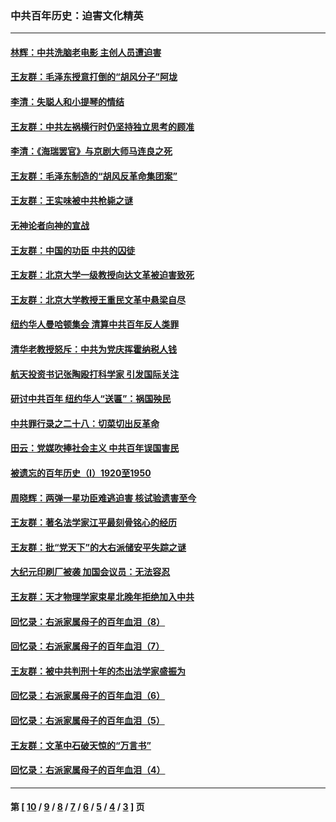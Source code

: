 ### 中共百年历史：迫害文化精英
---
#### [林辉：中共洗脑老电影 主创人员遭迫害](../../pages/nf1176111/n13699437.md?04120430) 
#### [王友群：毛泽东授意打倒的“胡风分子”阿垅](../../pages/nf1176111/n13592541.md?04120430) 
#### [李清：失聪人和小提琴的情结](../../pages/nf1176111/n13459280.md?04120430) 
#### [王友群：中共左祸横行时仍坚持独立思考的顾准](../../pages/nf1176111/n13444722.md?04120430) 
#### [李清：《海瑞罢官》与京剧大师马连良之死](../../pages/nf1176111/n13412316.md?04120430) 
#### [王友群：毛泽东制造的“胡风反革命集团案”](../../pages/nf1176111/n13324909.md?04120430) 
#### [王友群：王实味被中共枪毙之谜](../../pages/nf1176111/n13307502.md?04120430) 
#### [无神论者向神的宣战](../../pages/nf1176111/n13281535.md?04120430) 
#### [王友群：中国的功臣 中共的囚徒](../../pages/nf1176111/n13291790.md?04120430) 
#### [王友群：北京大学一级教授向达文革被迫害致死](../../pages/nf1176111/n13150966.md?04120430) 
#### [王友群：北京大学教授王重民文革中悬梁自尽](../../pages/nf1176111/n13084645.md?04120430) 
#### [纽约华人曼哈顿集会 清算中共百年反人类罪](../../pages/nf1176111/n13084157.md?04120430) 
#### [清华老教授怒斥：中共为党庆挥霍纳税人钱](../../pages/nf1176111/n13071430.md?04120430) 
#### [航天投资书记张陶殴打科学家 引发国际关注](../../pages/nf1176111/n13069132.md?04120430) 
#### [研讨中共百年 纽约华人“送匾”：祸国殃民](../../pages/nf1176111/n13057367.md?04120430) 
#### [中共罪行录之二十八：切菜切出反革命](../../pages/nf1176111/n13030600.md?04120430) 
#### [田云：党媒吹捧社会主义 中共百年误国害民](../../pages/nf1176111/n13006682.md?04120430) 
#### [被遗忘的百年历史（I）1920至1950](../../pages/nf1176111/n12986411.md?04120430) 
#### [周晓辉：两弹一星功臣难逃迫害 核试验遗害至今](../../pages/nf1176111/n12974997.md?04120430) 
#### [王友群：著名法学家江平最刻骨铭心的经历](../../pages/nf1176111/n12970787.md?04120430) 
#### [王友群：批“党天下”的大右派储安平失踪之谜](../../pages/nf1176111/n12954229.md?04120430) 
#### [大纪元印刷厂被袭 加国会议员：无法容忍](../../pages/nf1176111/n12883028.md?04120430) 
#### [王友群：天才物理学家束星北晚年拒绝加入中共](../../pages/nf1176111/n12792913.md?04120430) 
#### [回忆录：右派家属母子的百年血泪（8）](../../pages/nf1176111/n12706196.md?04120430) 
#### [回忆录：右派家属母子的百年血泪（7）](../../pages/nf1176111/n12706191.md?04120430) 
#### [王友群：被中共判刑十年的杰出法学家盛振为](../../pages/nf1176111/n12706141.md?04120430) 
#### [回忆录：右派家属母子的百年血泪（6）](../../pages/nf1176111/n12698863.md?04120430) 
#### [回忆录：右派家属母子的百年血泪（5）](../../pages/nf1176111/n12692515.md?04120430) 
#### [王友群：文革中石破天惊的“万言书”](../../pages/nf1176111/n12690994.md?04120430) 
#### [回忆录：右派家属母子的百年血泪（4）](../../pages/nf1176111/n12686410.md?04120430) 

---
#### 第 [ [10](./10.md?04120430) / [9](./9.md?04120430) / [8](./8.md?04120430) / [7](./7.md?04120430) / [6](./6.md?04120430) / [5](./5.md?04120430) / [4](./4.md?04120430) / [3](./3.md?04120430) ] 页
